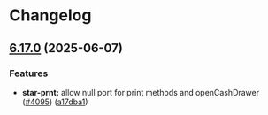 # Changelog

## [6.17.0](https://github.com/danielsogl/awesome-cordova-plugins/compare/star-prnt-v6.16.0...star-prnt-v6.17.0) (2025-06-07)


### Features

* **star-prnt:** allow null port for print methods and openCashDrawer ([#4095](https://github.com/danielsogl/awesome-cordova-plugins/issues/4095)) ([a17dba1](https://github.com/danielsogl/awesome-cordova-plugins/commit/a17dba1f8b6570d76d5c8a30f437edb2dca9abea))

